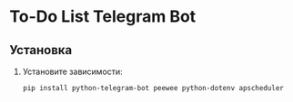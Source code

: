 # To-Do List Telegram Bot

## Установка
1. Установите зависимости:
   ```bash
   pip install python-telegram-bot peewee python-dotenv apscheduler